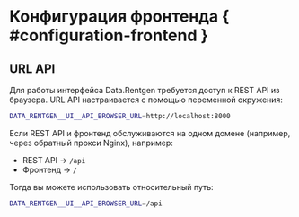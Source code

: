 # Конфигурация фронтенда { #configuration-frontend }

## URL API

Для работы интерфейса Data.Rentgen требуется доступ к REST API из браузера. URL API настраивается с помощью переменной окружения:

```bash
DATA_RENTGEN__UI__API_BROWSER_URL=http://localhost:8000
```

Если REST API и фронтенд обслуживаются на одном домене (например, через обратный прокси Nginx), например:

- REST API → `/api`
- Фронтенд → `/`

Тогда вы можете использовать относительный путь:

```bash
DATA_RENTGEN__UI__API_BROWSER_URL=/api
```
